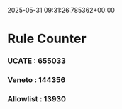 2025-05-31 09:31:26.785362+00:00
# Rule Counter 
 ### UCATE : 655033

 ### Veneto : 144356

 ### Allowlist : 13930